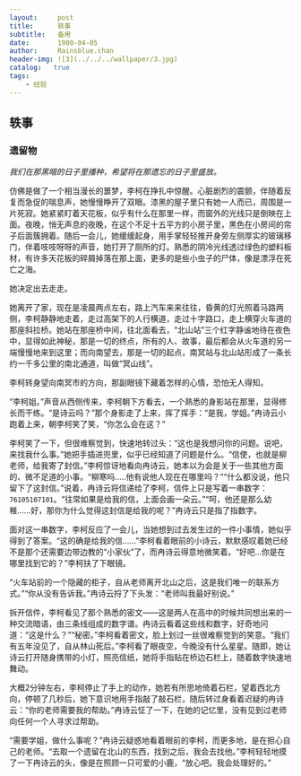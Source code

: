 ```yaml
---
layout:     post
title:      轶事
subtitle:   备用
date:       1900-04-05
author:     Rainsblue.chan
header-img: ![3](../../../wallpaper/3.jpg)
catalog:   true
tags:
    - 经验
---
```


## 轶事

### 遗留物

*我们在那黑暗的日子里播种，希望将在那遗忘的日子里盛放。*

仿佛是做了一个相当漫长的噩梦，李柯在挣扎中惊醒。心脏剧烈的震颤，伴随着反复而急促的喘息声，她慢慢睁开了双眼。漆黑的屋子里只有她一人而已，周围是一片死寂。她紧紧盯着天花板，似乎有什么在那里一样，而窗外的光线只是倒映在上面。夜晚，悄无声息的夜晚，在这个不足十五平方的小房子里，黑色在小房间的帘子后面簇拥着。随后一会儿，她缓缓起身，用手掌轻轻推开身旁左侧厚实的玻璃移门，伴着吱吱呀呀的声音，她打开了厕所的灯。熟悉的阴冷光线透过绿色的塑料板材，有许多天花板的碎屑掉落在那上面，更多的是些小虫子的尸体，像是漂浮在死亡之海。

她决定出去走走。

她离开了家，现在是凌晨两点左右，路上汽车来来往往，昏黄的灯光照着马路两侧，李柯静静地走着，走过高架下的人行横道，走过十字路口，走上横穿火车道的那座斜拉桥。她站在那座桥中间，往北面看去，“北山站”三个红字静谧地待在夜色中，显得如此神秘，那是一切的终点，所有的人、故事，最后都会从火车道的另一端慢慢地来到这里；而向南望去，那是一切的起点，南冥站与北山站形成了一条长约一千多公里的南北通道，叫做“冥山线”。

李柯转身望向南冥市的方向，那副眼镜下藏着怎样的心情，恐怕无人得知。

“李柯姐。”声音从西侧传来，李柯朝下方看去，一个熟悉的身影站在那里，显得修长而干练。“是诗云吗？”那个身影走了上来，挥了挥手：“是我，学姐。”冉诗云小跑着上来，朝李柯笑了笑，“你怎么会在这？”

李柯笑了一下，但很难察觉到，快速地转过头：“这也是我想问你的问题。说吧，来找我什么事。”她把手插进兜里，似乎已经知道了问题是什么。“信使，也就是柳老师，给我寄了封信。”李柯惊讶地看向冉诗云，她本以为会是关于一些其他方面的、微不足道的小事。“柳寒吗.....他有说他人现在在哪里吗？”“什么都没说，他只留下了这封信。”说着，冉诗云将信递给了李柯，信件上只是写着一串数字：`76105107101`。“往常如果是给我的信，上面会画一朵云。”“呵，他还是那么幼稚......好，那你为什么觉得这封信是给我的呢？”冉诗云只是指了指数字。

面对这一串数字，李柯反应了一会儿，当她想到过去发生过的一件小事情，她似乎得到了答案。“这的确是给我的信......”李柯看着眼前的小诗云，默默感叹着她已经不是那个还需要边带边教的“小家伙”了，而冉诗云得意地微笑着。“好吧...你是在哪里找到它的？”李柯扶了下眼镜。

“火车站前的一个隐藏的柜子，自从老师离开北山之后，这是我们唯一的联系方式。”“你从没有告诉我。”冉诗云捋了下头发：“老师叫我最好别说。”

拆开信件，李柯看见了那个熟悉的密文——这是两人在高中的时候共同想出来的一种交流暗语，由三条线组成的数字谱。冉诗云看着这些线和数字，好奇地问道：“这是什么？”“秘密。”李柯看着密文，脸上划过一丝很难察觉到的笑意。“我们有五年没见了，自从林山死后。”李柯看了眼夜空，今晚没有什么星星。随即，她让诗云打开随身携带的小灯，照亮信纸，她将手指贴在桥边石栏上，随着数字快速地舞动。

大概2分钟左右，李柯停止了手上的动作，她若有所思地倚着石栏，望着西北方向，停顿了几秒后，她下意识地用手指敲了敲石栏，随后转过身看着迟疑的冉诗云：“你的老师需要我的帮助。”冉诗云怔了一下，在她的记忆里，没有见到过老师向任何一个人寻求过帮助。

“需要学姐，做什么事呢？”冉诗云疑惑地看着眼前的李柯，而更多地，是在担心自己的老师。“去取一个遗留在北山的东西，找到之后，我会去找他。”李柯轻轻地摸了一下冉诗云的头，像是在照顾一只可爱的小鹿，“放心吧。我会处理好的。”



